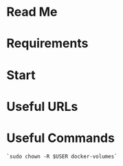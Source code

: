 # Read Me

# Requirements

# Start

# Useful URLs

# Useful Commands
    `sudo chown -R $USER docker-volumes`
